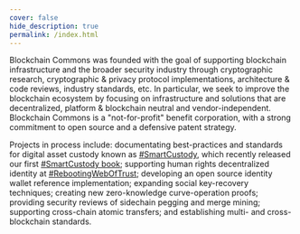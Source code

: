 ```yaml
---
cover: false
hide_description: true
permalink: /index.html
---
```

Blockchain Commons was founded with the goal of supporting blockchain infrastructure and the broader security industry through cryptographic research, cryptographic & privacy protocol implementations, architecture & code reviews, industry standards, etc. In particular, we seek to improve the blockchain ecosystem by focusing on infrastructure and solutions that are decentralized, platform & blockchain neutral and vendor-independent. Blockchain Commons is a "not-for-profit" benefit corporation, with a strong commitment to open source and a defensive patent strategy.

Projects in process include: documentating best-practices and standards for digital asset custody known as [#SmartCustody](https://www.SmartCustody.com), which recently released our first [#SmartCustody book](http:bit.ly/SmartCustodyBookV101); supporting human rights decentralized identity at [#RebootingWebOfTrust](https://www.WebOfTrust.info); developing an open source identity wallet reference implementation; expanding social key-recovery techniques; creating new zero-knowledge curve-operation proofs; providing security reviews of sidechain pegging and merge mining; supporting cross-chain atomic transfers; and establishing multi- and cross-blockchain standards.
